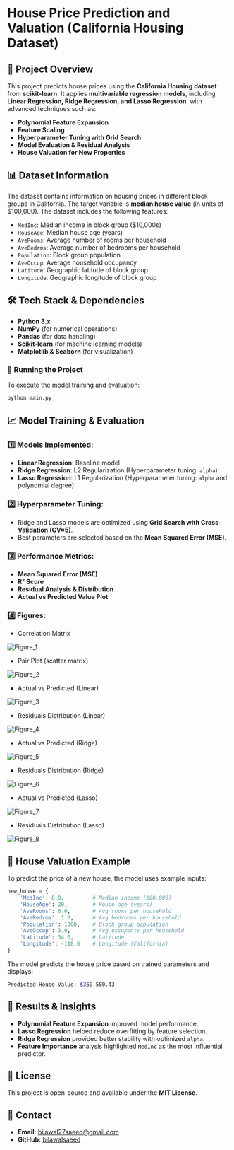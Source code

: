 # House Price Prediction and Valuation (California Housing Dataset)

## 📌 Project Overview
This project predicts house prices using the **California Housing dataset** from **scikit-learn**. It applies **multivariable regression models**, including **Linear Regression, Ridge Regression, and Lasso Regression**, with advanced techniques such as:
- **Polynomial Feature Expansion**
- **Feature Scaling**
- **Hyperparameter Tuning with Grid Search**
- **Model Evaluation & Residual Analysis**
- **House Valuation for New Properties**

## 📊 Dataset Information
The dataset contains information on housing prices in different block groups in California. The target variable is **median house value** (in units of $100,000). The dataset includes the following features:
- `MedInc`: Median income in block group ($10,000s)
- `HouseAge`: Median house age (years)
- `AveRooms`: Average number of rooms per household
- `AveBedrms`: Average number of bedrooms per household
- `Population`: Block group population
- `AveOccup`: Average household occupancy
- `Latitude`: Geographic latitude of block group
- `Longitude`: Geographic longitude of block group

## 🛠️ Tech Stack & Dependencies
- **Python 3.x**
- **NumPy** (for numerical operations)
- **Pandas** (for data handling)
- **Scikit-learn** (for machine learning models)
- **Matplotlib & Seaborn** (for visualization)



### 🚀 Running the Project
To execute the model training and evaluation:
```bash
python main.py
```

## 📈 Model Training & Evaluation
### 1️⃣ Models Implemented:
- **Linear Regression**: Baseline model
- **Ridge Regression**: L2 Regularization (Hyperparameter tuning: `alpha`)
- **Lasso Regression**: L1 Regularization (Hyperparameter tuning: `alpha` and polynomial degree)

### 2️⃣ Hyperparameter Tuning:
- Ridge and Lasso models are optimized using **Grid Search with Cross-Validation (CV=5)**.
- Best parameters are selected based on the **Mean Squared Error (MSE)**.

### 3️⃣ Performance Metrics:
- **Mean Squared Error (MSE)**
- **R² Score**
- **Residual Analysis & Distribution**
- **Actual vs Predicted Value Plot**

### 4️⃣ Figures:
- Correlation Matrix

![Figure_1](https://github.com/user-attachments/assets/63e923e8-3ec7-4a99-8e55-a02b15fc6359)

- Pair Plot (scatter matrix)

![Figure_2](https://github.com/user-attachments/assets/1814a804-e6b2-4917-aed2-47f2b3b4f7ab)

- Actual vs Predicted (Linear)

![Figure_3](https://github.com/user-attachments/assets/34fccf19-ce9b-46aa-a57e-29bda7e941f2)

- Residuals Distribution (Linear)

![Figure_4](https://github.com/user-attachments/assets/069a2f92-e2cf-4ac7-b4a0-202b3d3ce8d1)

- Actual vs Predicted (Ridge)

![Figure_5](https://github.com/user-attachments/assets/8e0e69d6-436d-4daf-bedd-92286198f061)

- Residuals Distribution (Ridge)

![Figure_6](https://github.com/user-attachments/assets/33139843-bd3e-4544-8840-29376cdefac9)

- Actual vs Predicted (Lasso)

![Figure_7](https://github.com/user-attachments/assets/a1c036b4-f197-47bf-9e1a-fbe68d71da9a)

- Residuals Distribution (Lasso)

![Figure_8](https://github.com/user-attachments/assets/41646fdb-17f5-4afc-973f-f1c9a0087f3a)


## 🏡 House Valuation Example
To predict the price of a new house, the model uses example inputs:
```python
new_house = {
    'MedInc': 8.0,         # Median income ($80,000)
    'HouseAge': 20,        # House age (years)
    'AveRooms': 6.0,       # Avg rooms per household
    'AveBedrms': 1.0,      # Avg bedrooms per household
    'Population': 1000,    # Block group population
    'AveOccup': 3.0,       # Avg occupants per household
    'Latitude': 34.0,      # Latitude
    'Longitude': -118.0    # Longitude (California)
}
```
The model predicts the house price based on trained parameters and displays:
```bash
Predicted House Value: $369,580.43
```

## 📌 Results & Insights
- **Polynomial Feature Expansion** improved model performance.
- **Lasso Regression** helped reduce overfitting by feature selection.
- **Ridge Regression** provided better stability with optimized `alpha`.
- **Feature Importance** analysis highlighted `MedInc` as the most influential predictor.



## 📜 License
This project is open-source and available under the **MIT License**.


## 📧 Contact

- **Email:** bilawal27saeed@gmail.com
- **GitHub:** [bilawalsaeed](https://github.com/bilawalsaeed)
